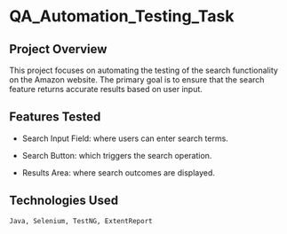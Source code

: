 # QA_Automation_Testing_Task

## Project Overview
This project focuses on automating the testing of the search functionality on the Amazon website. The primary goal is to ensure that the search feature returns accurate results based on user input.

## Features Tested
- <p>Search Input Field: where users can enter search terms.</p>
- <p>Search Button: which triggers the search operation.</p>
- <p>Results Area: where search outcomes are displayed.</p>

## Technologies Used
`Java, Selenium, TestNG, ExtentReport`

